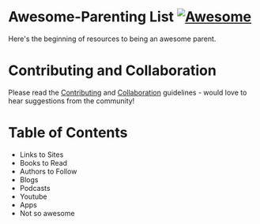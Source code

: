 # Awesome-Parenting List [![Awesome](https://cdn.rawgit.com/sindresorhus/awesome/d7305f38d29fed78fa85652e3a63e154dd8e8829/media/badge.svg)](https://github.com/sindresorhus/awesome)
Here's the beginning of resources to being an awesome parent. 

# Contributing and Collaboration
Please read the [Contributing](CONTRIBUTING.md) and [Collaboration](COLLABORATION.md) guidelines - would love to hear suggestions from the community!

# Table of Contents
 - Links to Sites
 - Books to Read
 - Authors to Follow
 - Blogs
 - Podcasts
 - Youtube
 - Apps
 - Not so awesome
